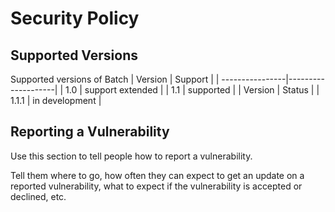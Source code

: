# Security Policy

## Supported Versions

Supported versions of Batch
| Version         |       Support      |
| ----------------|--------------------|
| 1.0             | support extended   |
| 1.1             | supported          |
| Version         |        Status      |
| 1.1.1           | in development     |

## Reporting a Vulnerability

Use this section to tell people how to report a vulnerability.

Tell them where to go, how often they can expect to get an update on a
reported vulnerability, what to expect if the vulnerability is accepted or
declined, etc.
